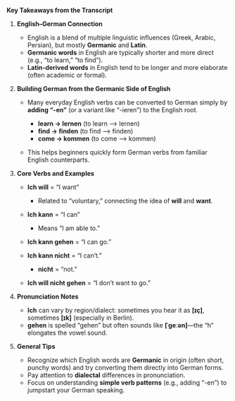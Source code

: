 **Key Takeaways from the Transcript**

1. **English–German Connection**  
   - English is a blend of multiple linguistic influences (Greek, Arabic, Persian), but mostly **Germanic** and **Latin**.  
   - **Germanic words** in English are typically shorter and more direct (e.g., “to learn,” “to find”).  
   - **Latin-derived words** in English tend to be longer and more elaborate (often academic or formal).

2. **Building German from the Germanic Side of English**  
   - Many everyday English verbs can be converted to German simply by **adding “-en”** (or a variant like “-ieren”) to the English root.  
     - **learn → lernen**  (to learn --> lernen)
     - **find → finden**   (to find --> finden)
     - **come → kommen**   (to come --> kommen)

   - This helps beginners quickly form German verbs from familiar English counterparts.

4. **Core Verbs and Examples**  
   - **Ich will** = “I want”  
     - Related to “voluntary,” connecting the idea of **will** and **want**.
       
   - **Ich kann** = “I can”  
     - Means “I am able to.”
       
   - **Ich kann gehen** = “I can go.”  
   - **Ich kann nicht** = “I can’t.”  
     - **nicht** = “not.”
       
   - **Ich will nicht gehen** = “I don’t want to go.”  

5. **Pronunciation Notes**  
   - **Ich** can vary by region/dialect: sometimes you hear it as **[ɪç]**, sometimes **[ɪk]** (especially in Berlin).  
   - **gehen** is spelled “gehen” but often sounds like **[ˈgeːən]**—the “h” elongates the vowel sound.

6. **General Tips**  
   - Recognize which English words are **Germanic** in origin (often short, punchy words) and try converting them directly into German forms.  
   - Pay attention to **dialectal** differences in pronunciation.  
   - Focus on understanding **simple verb patterns** (e.g., adding “-en”) to jumpstart your German speaking.
